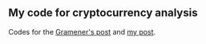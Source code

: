 ## My code for cryptocurrency analysis

Codes for the [Gramener's post](http://blog.gramener.com/3030/a-trading-strategy-for-cryptocurrencies) and [my post](https://kiranganji.com/blog/cryptocurrency-analysis---what-to-trade/).